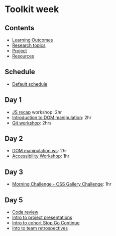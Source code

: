 # Toolkit week

## Contents

- [Learning Outcomes](./learning-outcomes.md)
- [Research topics](./research-afternoon.md)
- [Project](./project.md)
- [Resources](./resources)

## Schedule
- [Default schedule](../schedules/default.md)

## Day 1

- [JS recap](https://github.com/WebAhead/js-recap) workshop: 2hr
- [Introduction to DOM manipulation](../dom-intro.md): 2hr
- [Git workshop](https://github.com/foundersandcoders/git-workflow-workshop-for-two): 2hrs


## Day 2

- [DOM manipulation ws](): 2hr
- [Accessibility Workshop](https://github.com/foundersandcoders/web-accessibility/blob/master/putting-yourself-in-someone-elses-shoes.md): 1hr


## Day 3

- [Morning Challenge - CSS Gallery Challenge](https://github.com/foundersandcoders/css-gallery-challenge): 1hr

## Day 5
- [Code review](./codereviewintro.md)
- [Intro to project presentations](https://github.com/foundersandcoders/master-reference/blob/master/coursebook/general/weekly-projects.md#project-presentation)
- [Intro to cohort Stop Go Continue](https://github.com/foundersandcoders/master-reference/blob/master/coursebook/general/retrospectives.md#cohort-retrospective)
- [Into to team retrospectives](https://github.com/foundersandcoders/master-reference/blob/master/coursebook/general/retrospectives.md#team-retrospectives)

